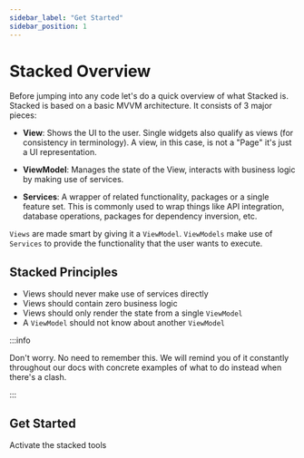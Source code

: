 ```yaml
---
sidebar_label: "Get Started"
sidebar_position: 1
---
```


# Stacked Overview

Before jumping into any code let's do a quick overview of what Stacked is. Stacked is based on a basic MVVM architecture. It consists of 3 major pieces:

- **View**: Shows the UI to the user. Single widgets also qualify as views (for consistency in terminology). A view, in this case, is not a "Page" it's just a UI representation.

- **ViewModel**: Manages the state of the View, interacts with business logic by making use of services.

- **Services**: A wrapper of related functionality, packages or a single feature set. This is commonly used to wrap things like API integration, database operations, packages for dependency inversion, etc.

`Views` are made smart by giving it a `ViewModel`. `ViewModels` make use of `Services` to provide the functionality that the user wants to execute.

## Stacked Principles

- Views should never make use of services directly
- Views should contain zero business logic
- Views should only render the state from a single `ViewModel`
- A `ViewModel` should not know about another `ViewModel`

:::info

Don't worry. No need to remember this. We will remind you of it constantly throughout our docs with concrete examples of what to do instead when there's a clash.

:::

## Get Started

Activate the stacked tools

